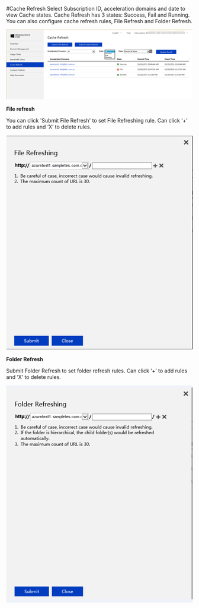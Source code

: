 #Cache Refresh
Select Subscription ID, acceleration domains and date to view Cache states. Cache Refresh has 3 states: Success, Fail and Running. You can also configure cache refresh rules, File Refresh and Folder Refresh. 

![015](images/015.png)

**File refresh**

You can click 'Submit File Refresh' to set File Refreshing rule. Can click ‘+’ to add rules and ‘X’ to delete rules.

![016](images/016.png)

**Folder Refresh**

Submit Folder Refresh to set folder refresh rules. Can click ‘+’ to add rules and ‘X’ to delete rules.

![017](images/017.png)